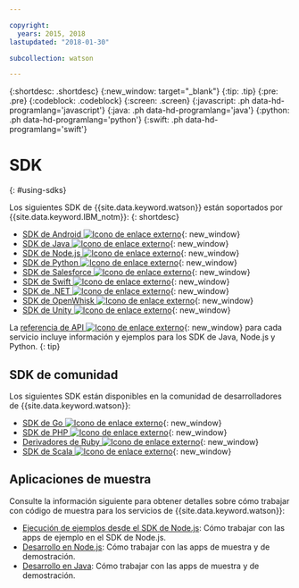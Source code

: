 ```yaml
---

copyright:
  years: 2015, 2018
lastupdated: "2018-01-30"

subcollection: watson

---
```


{:shortdesc: .shortdesc}
{:new_window: target="_blank"}
{:tip: .tip}
{:pre: .pre}
{:codeblock: .codeblock}
{:screen: .screen}
{:javascript: .ph data-hd-programlang='javascript'}
{:java: .ph data-hd-programlang='java'}
{:python: .ph data-hd-programlang='python'}
{:swift: .ph data-hd-programlang='swift'}

# SDK
{: #using-sdks}

Los siguientes SDK de {{site.data.keyword.watson}} están soportados por {{site.data.keyword.IBM_notm}}:
{: shortdesc}

* [SDK de Android ![Icono de enlace externo](../../icons/launch-glyph.svg "Icono de enlace externo")](https://github.com/watson-developer-cloud/android-sdk){: new_window}
* [SDK de Java ![Icono de enlace externo](../../icons/launch-glyph.svg "Icono de enlace externo")](https://github.com/watson-developer-cloud/java-sdk){: new_window}
* [SDK de Node.js ![Icono de enlace externo](../../icons/launch-glyph.svg "Icono de enlace externo")](https://github.com/watson-developer-cloud/node-sdk){: new_window}
* [SDK de Python ![Icono de enlace externo](../../icons/launch-glyph.svg "Icono de enlace externo")](https://github.com/watson-developer-cloud/python-sdk){: new_window}
* [SDK de Salesforce ![Icono de enlace externo](../../icons/launch-glyph.svg "Icono de enlace externo")](https://github.com/watson-developer-cloud/salesforce-sdk){: new_window}
* [SDK de Swift ![Icono de enlace externo](../../icons/launch-glyph.svg "Icono de enlace externo")](https://github.com/watson-developer-cloud/swift-sdk){: new_window}
* [SDK de .NET ![Icono de enlace externo](../../icons/launch-glyph.svg "Icono de enlace externo")](https://github.com/watson-developer-cloud/dotnet-standard-sdk){: new_window}
* [SDK de OpenWhisk ![Icono de enlace externo](../../icons/launch-glyph.svg "Icono de enlace externo")](https://github.com/watson-developer-cloud/openwhisk-sdk/){: new_window}
* [SDK de Unity ![Icono de enlace externo](../../icons/launch-glyph.svg "Icono de enlace externo")](https://github.com/watson-developer-cloud/unity-sdk){: new_window}

La [referencia de API ![Icono de enlace externo](../../icons/launch-glyph.svg "Icono de enlace externo")](https://{DomainName}/developer/watson/documentation){: new_window} para cada servicio incluye información y ejemplos para los SDK de Java, Node.js y Python.
{: tip}

## SDK de comunidad

Los siguientes SDK están disponibles en la comunidad de desarrolladores de {{site.data.keyword.watson}}:

* [SDK de Go ![Icono de enlace externo](../../icons/launch-glyph.svg "Icono de enlace externo")](https://github.com/liviosoares/go-watson-sdk){: new_window}
* [SDK de PHP ![Icono de enlace externo](../../icons/launch-glyph.svg "Icono de enlace externo")](https://github.com/CognitiveBuild/WatsonPHPSDK){: new_window}
* [Derivadores de Ruby ![Icono de enlace externo](../../icons/launch-glyph.svg "Icono de enlace externo")](https://github.com/IcaliaLabs?utf8=%E2%9C%93&q=watson&type=&language=ruby){: new_window}
* [SDK de Scala ![Icono de enlace externo](../../icons/launch-glyph.svg "Icono de enlace externo")](https://github.com/kane77/scala-sdk){: new_window}

## Aplicaciones de muestra

Consulte la información siguiente para obtener detalles sobre cómo trabajar con código de muestra para los servicios de {{site.data.keyword.watson}}:

* [Ejecución de ejemplos desde el SDK de Node.js](/docs/services/watson/running-node-examples.html): Cómo trabajar con las apps de ejemplo en el SDK de Node.js.
* [Desarrollo en Node.js](/docs/services/watson/developing-nodejs.html): Cómo trabajar con las apps de muestra y de demostración.
* [Desarrollo en Java](/docs/services/watson/developing-java.html): Cómo trabajar con las apps de muestra y de demostración.
